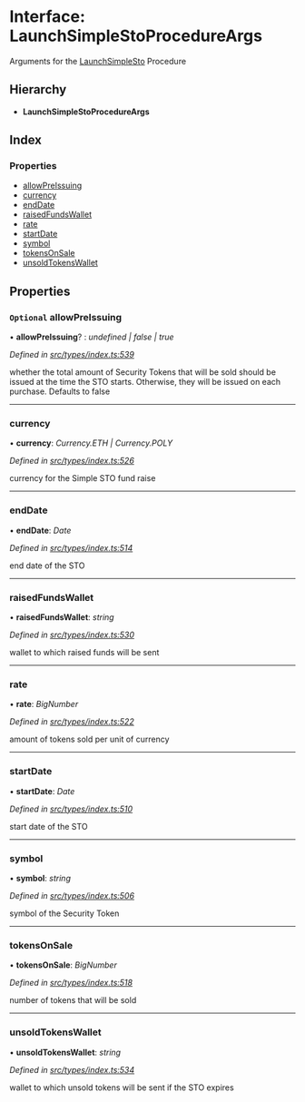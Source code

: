 # Interface: LaunchSimpleStoProcedureArgs

Arguments for the [LaunchSimpleSto](../enums/_types_index_.proceduretype.md#launchsimplesto) Procedure

## Hierarchy

- **LaunchSimpleStoProcedureArgs**

## Index

### Properties

- [allowPreIssuing](_types_index_.launchsimplestoprocedureargs.md#optional-allowpreissuing)
- [currency](_types_index_.launchsimplestoprocedureargs.md#currency)
- [endDate](_types_index_.launchsimplestoprocedureargs.md#enddate)
- [raisedFundsWallet](_types_index_.launchsimplestoprocedureargs.md#raisedfundswallet)
- [rate](_types_index_.launchsimplestoprocedureargs.md#rate)
- [startDate](_types_index_.launchsimplestoprocedureargs.md#startdate)
- [symbol](_types_index_.launchsimplestoprocedureargs.md#symbol)
- [tokensOnSale](_types_index_.launchsimplestoprocedureargs.md#tokensonsale)
- [unsoldTokensWallet](_types_index_.launchsimplestoprocedureargs.md#unsoldtokenswallet)

## Properties

### `Optional` allowPreIssuing

• **allowPreIssuing**? : _undefined | false | true_

_Defined in [src/types/index.ts:539](https://github.com/PolymathNetwork/polymath-sdk/blob/660aba8/src/types/index.ts#L539)_

whether the total amount of Security Tokens that will be sold should be issued at the time the STO starts.
Otherwise, they will be issued on each purchase. Defaults to false

---

### currency

• **currency**: _Currency.ETH | Currency.POLY_

_Defined in [src/types/index.ts:526](https://github.com/PolymathNetwork/polymath-sdk/blob/660aba8/src/types/index.ts#L526)_

currency for the Simple STO fund raise

---

### endDate

• **endDate**: _Date_

_Defined in [src/types/index.ts:514](https://github.com/PolymathNetwork/polymath-sdk/blob/660aba8/src/types/index.ts#L514)_

end date of the STO

---

### raisedFundsWallet

• **raisedFundsWallet**: _string_

_Defined in [src/types/index.ts:530](https://github.com/PolymathNetwork/polymath-sdk/blob/660aba8/src/types/index.ts#L530)_

wallet to which raised funds will be sent

---

### rate

• **rate**: _BigNumber_

_Defined in [src/types/index.ts:522](https://github.com/PolymathNetwork/polymath-sdk/blob/660aba8/src/types/index.ts#L522)_

amount of tokens sold per unit of currency

---

### startDate

• **startDate**: _Date_

_Defined in [src/types/index.ts:510](https://github.com/PolymathNetwork/polymath-sdk/blob/660aba8/src/types/index.ts#L510)_

start date of the STO

---

### symbol

• **symbol**: _string_

_Defined in [src/types/index.ts:506](https://github.com/PolymathNetwork/polymath-sdk/blob/660aba8/src/types/index.ts#L506)_

symbol of the Security Token

---

### tokensOnSale

• **tokensOnSale**: _BigNumber_

_Defined in [src/types/index.ts:518](https://github.com/PolymathNetwork/polymath-sdk/blob/660aba8/src/types/index.ts#L518)_

number of tokens that will be sold

---

### unsoldTokensWallet

• **unsoldTokensWallet**: _string_

_Defined in [src/types/index.ts:534](https://github.com/PolymathNetwork/polymath-sdk/blob/660aba8/src/types/index.ts#L534)_

wallet to which unsold tokens will be sent if the STO expires
